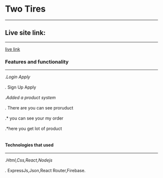 # Two Tires

---

## Live site link:

---

[live link](https://resale-app-9e5c4.web.app/)

### Features and functionality

---

._Login Apply <br></br>
._ Sign Up Apply <br></br>
._Added a product system <br></br>
._ There are you can see proruduct<br></br>
.* you can see your my order <br></br>
.*here you get lot of product <br></br>

#### Technologies that used

---

._Html,Css,React,Nodejs<br></br>
._ ExpressJs,Json,React Router,Firebase.
